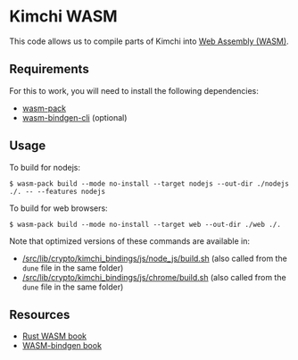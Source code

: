 # Kimchi WASM

This code allows us to compile parts of Kimchi into [Web Assembly (WASM)](https://webassembly.org/).

## Requirements

For this to work, you will need to install the following dependencies:

* [wasm-pack](https://rustwasm.github.io/wasm-pack/installer/)
* [wasm-bindgen-cli](https://rustwasm.github.io/docs/wasm-bindgen/reference/cli.html) (optional)

## Usage

To build for nodejs:

```console
$ wasm-pack build --mode no-install --target nodejs --out-dir ./nodejs ./. -- --features nodejs
```

To build for web browsers:

```console
$ wasm-pack build --mode no-install --target web --out-dir ./web ./.
```

Note that optimized versions of these commands are available in:

* [/src/lib/crypto/kimchi_bindings/js/node_js/build.sh](/src/lib/crypto/kimchi_bindings/js/node_js/build.sh) (also called from the `dune` file in the same folder)
* [/src/lib/crypto/kimchi_bindings/js/chrome/build.sh](/src/lib/crypto/kimchi_bindings/js/chrome/build.sh) (also called from the `dune` file in the same folder)

## Resources

* [Rust WASM book](https://rustwasm.github.io/docs/book/game-of-life/hello-world.html)
* [WASM-bindgen book](https://rustwasm.github.io/docs/wasm-bindgen/)

